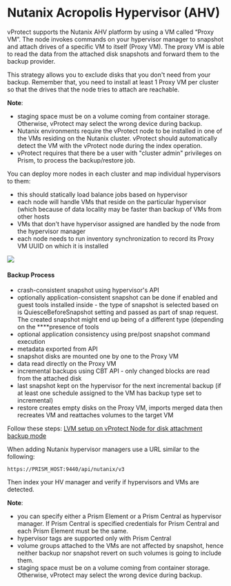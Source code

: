 # Nutanix Acropolis Hypervisor \(AHV\)

vProtect supports the Nutanix AHV platform by using a VM called “Proxy VM”. The node invokes commands on your hypervisor manager to snapshot and attach drives of a specific VM to itself \(Proxy VM\). The proxy VM is able to read the data from the attached disk snapshots and forward them to the backup provider.

This strategy allows you to exclude disks that you don't need from your backup. Remember that, you need to install at least 1 Proxy VM per cluster so that the drives that the node tries to attach are reachable.

**Note**:

* staging space must be on a volume coming from container storage. Otherwise, vProtect may select the wrong device during backup.
* Nutanix environments require the vProtect node to be installed in one of the VMs residing on the Nutanix cluster. vProtect should automatically detect the VM with the vProtect node during the index operation.
* vProtect requires that there be a user with "cluster admin" privileges on Prism, to process the backup/restore job.

You can deploy more nodes in each cluster and map individual hypervisors to them:

* this should statically load balance jobs based on hypervisor
* each node will handle VMs that reside on the particular hypervisor \(which because of data locality may be faster than backup of VMs from other hosts
* VMs that don't have hypervisor assigned are handled by the node from the hypervisor manager
* each node needs to run inventory synchronization to record its Proxy VM UUID on which it is installed

![](../../../.gitbook/assets/deployment-vprotect-nutanix-disk-attachment.png)

#### **Backup Process**

* crash-consistent snapshot using hypervisor's API
* optionally application-consistent snapshot can be done if enabled and guest tools installed inside - the type of snapshot is selected based on is QuiesceBeforeSnapshot setting and passed as part of snap request. The created snapshot might end up being of a different type \(depending on the ****presence of tools
* optional application consistency using pre/post snapshot command execution
* metadata exported from API
* snapshot disks are mounted one by one to the Proxy VM
* data read directly on the Proxy VM
* incremental backups using CBT API - only changed blocks are read from the attached disk
* last snapshot kept on the hypervisor for the next incremental backup \(if at least one schedule assigned to the VM has backup type set to incremental\)
* restore creates empty disks on the Proxy VM, imports merged data then recreates VM and reattaches volumes to the target VM

Follow these steps: [LVM setup on vProtect Node for disk attachment backup mode](../../common-tasks/lvm-setup-on-vprotect-node-for-disk-attachment-backup-mode.md)

When adding Nutanix hypervisor managers use a URL similar to the following:

```text
https://PRISM_HOST:9440/api/nutanix/v3
```

Then index your HV manager and verify if hypervisors and VMs are detected.

**Note**: 

* you can specify either a Prism Element or a Prism Central as hypervisor manager. If Prism Central is specified credentials for Prism Central and each Prism Element must be the same.
* hypervisor tags are supported only with Prism Central
* volume groups attached to the VMs are not affected by snapshot, hence neither backup nor snapshot revert on such volumes is going to include them.
* staging space must be on a volume coming from container storage. Otherwise, vProtect may select the wrong device during backup.

